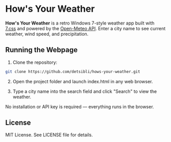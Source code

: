 # How's Your Weather

**How's Your Weather** is a retro Windows 7-style weather app built with [7.css](https://github.com/khang-nd/7.css) and powered by the [Open-Meteo API](https://open-meteo.com/). Enter a city name to see current weather, wind speed, and precipitation.

## Running the Webpage

1. Clone the repository:
```sh
git clone https://github.com/detsibli/hows-your-weather.git
```
2. Open the project folder and launch index.html in any web browser.

3. Type a city name into the search field and click "Search" to view the weather.

No installation or API key is required — everything runs in the browser.

## License

MIT License. See LICENSE file for details.